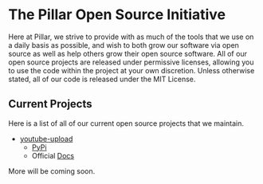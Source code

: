 # The Pillar Open Source Initiative

Here at Pillar, we strive to provide with as much of the tools that we use on a daily basis as possible, and wish to both grow our software via open source as well as help others grow their open source software. All of our open source projects are released under permissive licenses, allowing you to use the code within the project at your own discretion. Unless otherwise stated, all of our code is released under the MIT License.

## Current Projects

Here is a list of all of our current open source projects that we maintain.

- [youtube-upload](https://github.com/pillargg/youtube-upload) 
    - [PyPi](https://pypi.org/project/pillar-youtube-upload/) 
    - Official [Docs](https://pillargg.github.io/youtube-upload/)

More will be coming soon.
